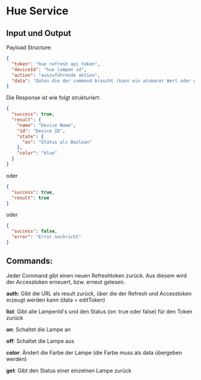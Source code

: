 # Hue Service

## Input und Output

Payload Structure:

```json
{
  "token": "hue refresh api token",
  "deviceId": "hue lampen id",
  "action": "auszuführende aktion",
  "data": "Daten die der command braucht (kann ein atomarer Wert oder weitere JSON Struktur sein)"
}
```

Die Response ist wie folgt strukturiert:

```json
{
  "success": true,
  "result": {
    "name": "Device Name",
    "id": "Device ID",
    "state": {
      "on": "Status als Boolean"
    },
    "color": "blue"
  }
}
```

oder

```json
{
  "success": true,
  "result": true
}
```

oder

```json
{
  "success": false,
  "error": "Error nachricht"
}
```

## Commands:

Jeder Command gibt einen neuen Refreshtoken zurück. Aus diesem wird der Accesstoken erneuert, bzw. erneut gelesen.

<b>auth</b>: Gibt die URL als result zurück, über die der Refresh und Accesstoken erzeugt werden kann (data = editToken)

<b>list</b>: Gibt alle LampenId's und den Status (on: true oder false) für den Token zurück

<b>on</b>: Schaltet die Lampe an

<b>off</b>: Schaltet die Lampe aus

<b>color</b>: Ändert die Farbe der Lampe (die Farbe muss als data übergeben werden)

<b>get</b>: Gibt den Status einer einzelnen Lampe zurück
